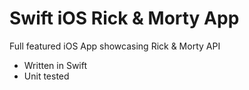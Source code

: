 # Swift iOS Rick & Morty App

Full featured iOS App showcasing Rick & Morty API

- Written in Swift
- Unit tested